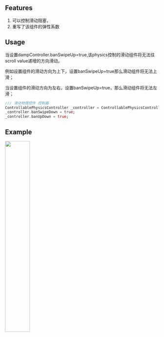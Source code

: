 <!--
This README describes the package. If you publish this package to pub.dev,
this README's contents appear on the landing page for your package.

For information about how to write a good package README, see the guide for
[writing package pages](https://dart.dev/guides/libraries/writing-package-pages).

For general information about developing packages, see the Dart guide for
[creating packages](https://dart.dev/guides/libraries/create-library-packages)
and the Flutter guide for
[developing packages and plugins](https://flutter.dev/developing-packages).
-->


## Features

1. 可以控制滑动阻塞，
2. 重写了该组件的弹性系数

## Usage

当设置dampController.banSwipeUp=true,该physics控制的滑动组件将无法往scroll value递增的方向滑动。

例如设置组件的滑动方向为上下，设置banSwipeUp=true那么滑动组件将无法上滑；

当设置组件的滑动方向为左右，设置banSwipeUp=true，那么滑动组件将无法左滑；
```dart
/// 滑动物理控件 控制器
ControllablePhysicsController _controller = ControllablePhysicsController();
_controller.banSwipeDown = true;
_controller.banUpDown = true;
```
## Example

<img src='https://user-images.githubusercontent.com/24474112/217135945-a8258d5e-ff87-44cb-b0f4-00f7a7c114e3.png' width=40%>


